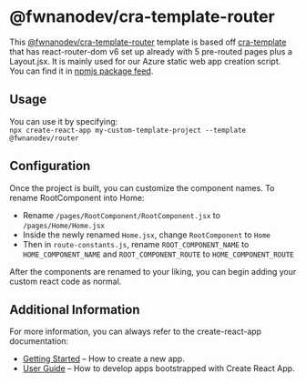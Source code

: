 # @fwnanodev/cra-template-router

This [@fwnanodev/cra-template-router](https://github.com/fwnanodev/cra-template-fwnd-router) template is based off [cra-template](https://www.npmjs.com/package/cra-template) that has react-router-dom v6 set up already with 5 pre-routed pages plus a Layout.jsx. It is mainly used for our Azure static web app creation script. You can find it in [npmjs package feed](https://www.npmjs.com/package/@fwnanodev/cra-template-router).

## Usage

You can use it by specifying:\
`npx create-react-app my-custom-template-project --template @fwnanodev/router`

## Configuration

Once the project is built, you can customize the component names. To rename RootComponent into Home:
- Rename `/pages/RootComponent/RootComponent.jsx` to `/pages/Home/Home.jsx` 
- Inside the newly renamed `Home.jsx`, change `RootComponent` to `Home`
- Then in `route-constants.js`, rename `ROOT_COMPONENT_NAME` to `HOME_COMPONENT_NAME` and `ROOT_COMPONENT_ROUTE` to `HOME_COMPONENT_ROUTE`

After the components are renamed to your liking, you can begin adding your custom react code as normal.

## Additional Information
For more information, you can always refer to the create-react-app documentation:
- [Getting Started](https://create-react-app.dev/docs/getting-started) – How to create a new app.
- [User Guide](https://create-react-app.dev) – How to develop apps bootstrapped with Create React App.
